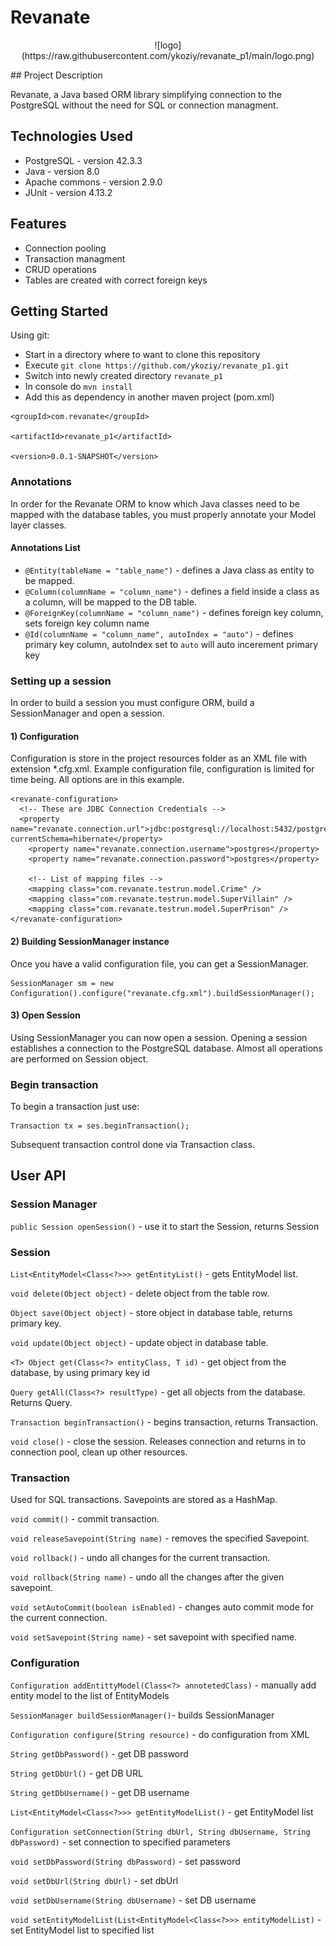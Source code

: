# Revanate

<p align="center">
![logo](https://raw.githubusercontent.com/ykoziy/revanate_p1/main/logo.png)
</p>
## Project Description

Revanate, a Java based ORM library simplifying connection to the PostgreSQL without the need for SQL or connection managment.

## Technologies Used

- PostgreSQL - version 42.3.3
- Java - version 8.0
- Apache commons - version 2.9.0
- JUnit - version 4.13.2

## Features

- Connection pooling
- Transaction managment
- CRUD operations
- Tables are created with correct foreign keys

## Getting Started

Using git:

- Start in a directory where to want to clone this repository
- Execute `git clone https://github.com/ykoziy/revanate_p1.git`
- Switch into newly created directory `revanate_p1`
- In console do `mvn install`
- Add this as dependency in another maven project (pom.xml)

```
<groupId>com.revanate</groupId>

<artifactId>revanate_p1</artifactId>

<version>0.0.1-SNAPSHOT</version>
```

### Annotations

In order for the Revanate ORM to know which Java classes need to be mapped with the database tables, you must properly annotate your Model layer classes.

#### Annotations List

- `@Entity(tableName = "table_name")` - defines a Java class as entity to be mapped.
- `@Column(columnName = "column_name")` - defines a field inside a class as a column, will be mapped to the DB table.
- `@ForeignKey(columnName = "column_name")` - defines foreign key column, sets foreign key column name
- `@Id(columnName = "column_name", autoIndex = "auto")` - defines primary key column, autoIndex set to `auto` will auto incerement primary key

### Setting up a session

In order to build a session you must configure ORM, build a SessionManager and open a session.

#### 1) Configuration

Configuration is store in the project resources folder as an XML file with extension \*.cfg.xml.
Example configuration file, configuration is limited for time being. All options are in this example.

```<?xml version="1.0" encoding="UTF-8"?>
<revanate-configuration>
  <!-- These are JDBC Connection Credentials -->
  <property name="revanate.connection.url">jdbc:postgresql://localhost:5432/postgres?currentSchema=hibernate</property>
    <property name="revanate.connection.username">postgres</property>
    <property name="revanate.connection.password">postgres</property>

    <!-- List of mapping files -->
    <mapping class="com.revanate.testrun.model.Crime" />
    <mapping class="com.revanate.testrun.model.SuperVillain" />
    <mapping class="com.revanate.testrun.model.SuperPrison" />
</revanate-configuration>
```

#### 2) Building SessionManager instance

Once you have a valid configuration file, you can get a SessionManager.

```
SessionManager sm = new Configuration().configure("revanate.cfg.xml").buildSessionManager();
```

#### 3) Open Session

Using SessionManager you can now open a session. Opening a session establishes a connection to the PostgreSQL database. Almost all operations are performed on Session object.

### Begin transaction

To begin a transaction just use:

```
Transaction tx = ses.beginTransaction();
```

Subsequent transaction control done via Transaction class.

## User API

### Session Manager

`public Session openSession()` - use it to start the Session, returns Session

### Session

`List<EntityModel<Class<?>>> getEntityList()` - gets EntityModel list.

`void delete(Object object)` - delete object from the table row.

`Object save(Object object)` - store object in database table, returns primary key.

`void update(Object object)` - update object in database table.

`<T> Object get(Class<?> entityClass, T id)` - get object from the database, by using primary key id

`Query getAll(Class<?> resultType)` - get all objects from the database. Returns Query.

`Transaction beginTransaction()` - begins transaction, returns Transaction.

`void close()` - close the session. Releases connection and returns in to connection pool, clean up other resources.

### Transaction

Used for SQL transactions. Savepoints are stored as a HashMap.

`void commit()` - commit transaction.

`void releaseSavepoint(String name)` - removes the specified Savepoint.

`void rollback()` - undo all changes for the current transaction.

`void rollback(String name)` - undo all the changes after the given savepoint.

`void setAutoCommit(boolean isEnabled)` - changes auto commit mode for the current connection.

`void setSavepoint(String name)` - set savepoint with specified name.

### Configuration

`Configuration addEntittyModel(Class<?> annotetedClass)` - manually add entity model to the list of EntityModels

`SessionManager buildSessionManager()`- builds SessionManager

`Configuration configure(String resource)` - do configuration from XML

`String getDbPassword()` - get DB password

`String getDbUrl()` - get DB URL

`String getDbUsername()` - get DB username

`List<EntityModel<Class<?>>> getEntityModelList()` - get EntityModel list

`Configuration setConnection(String dbUrl, String dbUsername, String dbPassword)` - set connection to specified parameters

`void setDbPassword(String dbPassword)` - set password

`void setDbUrl(String dbUrl)` - set dbUrl

`void setDbUsername(String dbUsername)` - set DB username

`void setEntityModelList(List<EntityModel<Class<?>>> entityModelList)` - set EntityModel list to specified list
